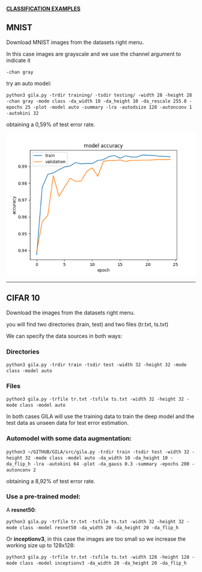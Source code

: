 <span style="text-decoration:underline;">**CLASSIFICATION EXAMPLES**<span>

## MNIST

Download MNIST images from the datasets right menu.

In this case images are grayscale and we use the channel argument to indicate it

~~~shell
-chan gray
~~~

try an auto model:

~~~shell
python3 gila.py -trdir training/ -tsdir testing/ -width 28 -height 28 -chan gray -mode class -da_width 10 -da_height 10 -da_rescale 255.0 -epochs 25 -plot -model auto -summary -lra -autodsize 128 -autonconv 1 -autokini 32
~~~

obtaining a 0,59% of test error rate.

![MNIST](https://raw.githubusercontent.com/RParedesPalacios/GILA/master/imgs/mnist.png)


***

## CIFAR 10

Download the images from the datasets right menu.

you will find two directories (train, test) and two files (tr.txt, ts.txt)

We can specify the data sources in both ways:

### Directories

~~~shell
python3 gila.py -trdir train -tsdir test -width 32 -height 32 -mode class -model auto
~~~

### Files

~~~shell
python3 gila.py -trfile tr.txt -tsfile ts.txt -width 32 -height 32 -mode class -model auto
~~~

In both cases GILA will use the training data to train the deep model and the test data as unseen data for test error estimation.

### Automodel with some data augmentation:

~~~shell
python3 ~/GITHUB/GILA/src/gila.py -trdir train -tsdir test -width 32 -height 32 -mode class -model auto -da_width 10 -da_height 10 -da_flip_h -lra -autokini 64 -plot -da_gauss 0.3 -summary -epochs 200 -autonconv 2
~~~

obtaining a 8,92% of test error rate.




### Use a pre-trained model:

A **resnet50**:

~~~shell
python3 gila.py -trfile tr.txt -tsfile ts.txt -width 32 -height 32 -mode class -model resnet50 -da_width 20 -da_height 20 -da_flip_h
~~~

Or **inceptionv3**, in this case the images are too small so we increase the working size up to 128x128:

~~~shell
python3 gila.py -trfile tr.txt -tsfile ts.txt -width 128 -height 128 -mode class -model inceptionv3 -da_width 20 -da_height 20 -da_flip_h
~~~

